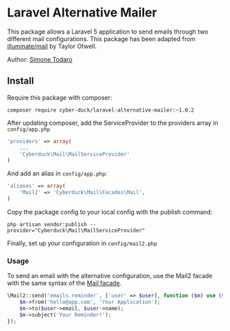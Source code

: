 # Laravel Alternative Mailer
This package allows a Laravel 5 application to send emails through two different mail configurations. This package has been adapted from [illuminate/mail](https://github.com/illuminate/mail) by Taylor Otwell.

Author: [Simone Todaro](https://github.com/SimoTod)

## Install
Require this package with composer:
```
composer require cyber-duck/laravel-alternative-mailer:~1.0.2
```

After updating composer, add the ServiceProvider to the providers array in `config/app.php`
```php
'providers' => array(
    ...
    'Cyberduck\Mail\MailServiceProvider'
)
```

And add an alias in `config/app.php`:
```php
'aliases' => array(
    'Mail2' => 'Cyberduck\Mail\Facades\Mail',
)
```

Copy the package config to your local config with the publish command:
```
php artisan vendor:publish --provider="Cyberduck\Mail\MailServiceProvider"
```

Finally, set up your configuration in `config/mail2.php`

### Usage
To send an email with the alternative configuration, use the Mail2 facade with the same syntax of the [Mail facade](https://laravel.com/docs/master/mail#sending-mail).
```php
\Mail2::send('emails.reminder', ['user' => $user], function ($m) use ($user) {
    $m->from('hello@app.com', 'Your Application');
    $m->to($user->email, $user->name);
    $m->subject('Your Reminder!');
});
```